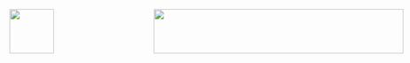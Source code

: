 <div style="display: flex; justify-content: space-between; align-items: center; width: 100vw; padding: 0 10px; box-sizing: border-box;">
  <!-- Left image -->
  <img src="https://github.com/user-attachments/assets/cab3ce3d-0f3f-4168-b22a-5278446282de" style="width: 80px; height: auto;" />

  <!-- Center image -->
  <img src="https://github.com/user-attachments/assets/5d2fbf8f-352c-4958-a4ab-16659e240990" style="width: 450px; height: 80px;" />

  <!-- Right image -->
  <img src="https://github.com/user-attachments/assets/1be54a34-1b9b-4230-b4aa-9478fcc94802f" style="width: 50px; height: auto;" />
</div>
